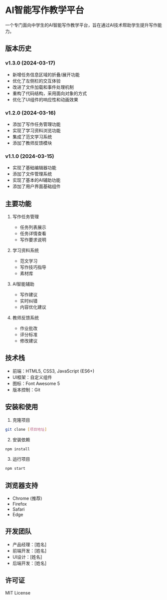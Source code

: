 # AI智能写作教学平台

一个专门面向中学生的AI智能写作教学平台，旨在通过AI技术帮助学生提升写作能力。

## 版本历史

### v1.3.0 (2024-03-17)
- 新增任务信息区域的折叠/展开功能
- 优化了左侧栏的交互体验
- 改进了文件加载和事件处理机制
- 重构了代码结构，采用面向对象的方式
- 优化了UI组件的响应性和动画效果

### v1.2.0 (2024-03-16)
- 添加了写作任务管理功能
- 实现了学习资料浏览功能
- 集成了范文学习系统
- 添加了教师反馈模块

### v1.1.0 (2024-03-15)
- 实现了基础编辑器功能
- 添加了文件管理系统
- 实现了基本的AI辅助功能
- 添加了用户界面基础组件

## 主要功能

1. 写作任务管理
   - 任务列表展示
   - 任务详情查看
   - 写作要求说明

2. 学习资料系统
   - 范文学习
   - 写作技巧指导
   - 素材库

3. AI智能辅助
   - 写作建议
   - 实时纠错
   - 内容优化建议

4. 教师反馈系统
   - 作业批改
   - 评分标准
   - 修改建议

## 技术栈

- 前端：HTML5, CSS3, JavaScript (ES6+)
- UI框架：自定义组件
- 图标：Font Awesome 5
- 版本控制：Git

## 安装和使用

1. 克隆项目
```bash
git clone [项目地址]
```

2. 安装依赖
```bash
npm install
```

3. 运行项目
```bash
npm start
```

## 浏览器支持

- Chrome (推荐)
- Firefox
- Safari
- Edge

## 开发团队

- 产品经理：[姓名]
- 前端开发：[姓名]
- UI设计：[姓名]
- 后端开发：[姓名]

## 许可证

MIT License